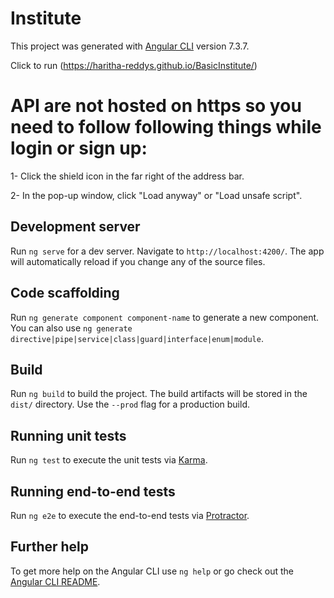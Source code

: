 # Institute

This project was generated with [Angular CLI](https://github.com/angular/angular-cli) version 7.3.7.

Click to run (https://haritha-reddys.github.io/BasicInstitute/)

# API are not hosted on https so you need to follow following things while login or sign up:

1- Click the shield icon in the far right of the address bar.

2- In the pop-up window, click "Load anyway" or "Load unsafe script".

## Development server

Run `ng serve` for a dev server. Navigate to `http://localhost:4200/`. The app will automatically reload if you change any of the source files.

## Code scaffolding

Run `ng generate component component-name` to generate a new component. You can also use `ng generate directive|pipe|service|class|guard|interface|enum|module`.

## Build

Run `ng build` to build the project. The build artifacts will be stored in the `dist/` directory. Use the `--prod` flag for a production build.

## Running unit tests

Run `ng test` to execute the unit tests via [Karma](https://karma-runner.github.io).

## Running end-to-end tests

Run `ng e2e` to execute the end-to-end tests via [Protractor](http://www.protractortest.org/).

## Further help

To get more help on the Angular CLI use `ng help` or go check out the [Angular CLI README](https://github.com/angular/angular-cli/blob/master/README.md).
